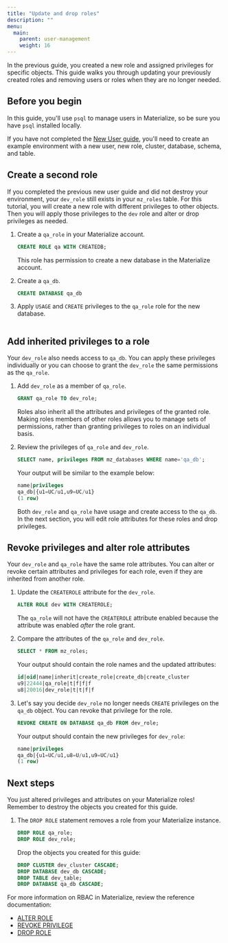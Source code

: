 ```yaml
---
title: "Update and drop roles"
description: ""
menu:
  main:
    parent: user-management
    weight: 16
---
```


In the previous guide, you created a new role and assigned privileges for
specific objects. This guide walks you through updating your previously created
roles and removing users or roles when they are no longer needed.

## Before you begin

In this guide, you'll use `psql` to manage users in Materialize, so be sure you
have `psql` installed locally.

If you have not completed the [New User guide](/manage/user-management/rbac-newrole.md), you'll need to
create an example environment with a new user, new role, cluster, database,
schema, and table.

## Create a second role

If you completed the previous new user guide and did not destroy your
environment, your `dev_role` still exists in your `mz_roles` table. For this
tutorial, you will create a new role with different privileges to other objects.
Then you will apply those privileges to the `dev` role and alter or drop
privileges as needed.

1. Create a `qa_role` in your Materialize account.
   
   ```sql
   CREATE ROLE qa WITH CREATEDB;
   ```
   
   This role has permission to create a new database in the Materialize account.
   
2. Create a `qa_db`.
    
   ```sql
   CREATE DATABASE qa_db
   ```

3. Apply `USAGE` and `CREATE` privileges to the `qa_role` role for the new database.

   ```sql
   ```

## Add inherited privileges to a role

Your `dev_role` also needs access to `qa_db`. You can apply these
privileges individually or you can choose to grant the `dev_role` the same
permissions as the `qa_role`.

1. Add `dev_role` as a member of `qa_role`.

   ```sql
   GRANT qa_role TO dev_role;
   ```
   
   Roles also inherit all the attributes and privileges of the granted role.
   Making roles members of other roles allows you to manage sets of
   permissions, rather than granting privileges to roles on an individual basis.
   
2. Review the privileges of `qa_role` and `dev_role`.

   ```sql
   SELECT name, privileges FROM mz_databases WHERE name='qa_db';
   ```
   
   Your output will be similar to the example below:
   
   ```sql
   name|privileges
   qa_db|{u1=UC/u1,u9=UC/u1}
   (1 row)
   ```
   
   Both `dev_role` and `qa_role` have usage and create access to the `qa_db`. In
   the next section, you will edit role attributes for these roles and drop
   privileges.
   
## Revoke privileges and alter role attributes

Your `dev_role` and `qa_role` have the same role attributes. You can alter or
revoke certain attributes and privileges for each role, even if they are
inherited from another role.

1. Update the `CREATEROLE` attribute for the `dev_role`.

   ```sql
   ALTER ROLE dev WITH CREATEROLE;
   ```
   
   The `qa_role` will not have the `CREATEROLE` attribute enabled because the
   attribute was enabled _after_ the role grant.
   
2. Compare the attributes of the `qa_role` and `dev_role`.

   ```sql
   SELECT * FROM mz_roles;
   ```
   
   Your output should contain the role names and the updated attributes:
   
   ```sql
   id|oid|name|inherit|create_role|create_db|create_cluster
   u9|22444|qa_role|t|f|f|f
   u8|20016|dev_role|t|t|f|f
   ```
   
3. Let's say you decide `dev_role` no longer needs `CREATE` privileges on the
   `qa_db` object. You can revoke that privilege for the role.
   
   ```sql
   REVOKE CREATE ON DATABASE qa_db FROM dev_role;
   ```
   
   Your output should contain the new privileges for `dev_role`:
   
   ```sql
   name|privileges
   qa_db|{u1=UC/u1,u8=U/u1,u9=UC/u1}
   (1 row)
   ```
   
## Next steps

You just altered privileges and attributes on your Materialize roles! Remember
to destroy the objects you created for this guide.

1. The `DROP ROLE` statement removes a role from your Materialize instance.

   ```sql
   DROP ROLE qa_role;
   DROP ROLE dev_role;
   ```
   
   Drop the objects you created for this guide:
   
   ```sql
   DROP CLUSTER dev_cluster CASCADE;
   DROP DATABASE dev_db CASCADE;
   DROP TABLE dev_table;
   DROP DATABASE qa_db CASCADE;
   ```

For more information on RBAC in Materialize, review the reference documentation:

* [ALTER ROLE](https://materialize.com/docs/sql/alter-role/)
* [REVOKE PRIVILEGE](https://materialize.com/docs/sql/revoke-privilege/)
* [DROP ROLE](https://materialize.com/docs/sql/drop-role/)
